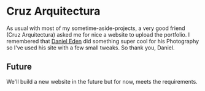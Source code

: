 # Cruz Arquitectura

As usual with most of my sometime-aside-projects, a very good friend (Cruz Arquitectura) asked me for nice a website to upload the portfolio. I remembered that [Daniel Eden](https://daneden.me/) did something super cool for his Photography so I've used his site with a few small tweaks. So thank you, Daniel.

## Future

We'll build a new website in the future but for now, meets the requirements.
